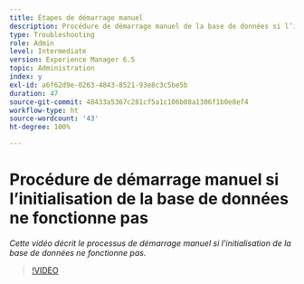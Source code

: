```yaml
---
title: Étapes de démarrage manuel
description: Procédure de démarrage manuel de la base de données si l’initialisation de la base de données ne fonctionne pas
type: Troubleshooting
role: Admin
level: Intermediate
version: Experience Manager 6.5
topic: Administration
index: y
exl-id: a6f62d9e-0263-4843-8521-93e8c3c5be5b
duration: 47
source-git-commit: 48433a5367c281cf5a1c106b08a1306f1b0e8ef4
workflow-type: ht
source-wordcount: '43'
ht-degree: 100%

---
```


# Procédure de démarrage manuel si l’initialisation de la base de données ne fonctionne pas

*Cette vidéo décrit le processus de démarrage manuel si l’initialisation de la base de données ne fonctionne pas.*

>[!VIDEO](https://video.tv.adobe.com/v/335515?quality=12&learn=on)
